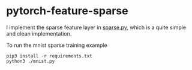 # pytorch-feature-sparse

I implement the sparse feature layer in [sparse.py](./sparse.py), which is a quite simple and clean implementation.


To run the mnist sparse training example

```
pip3 install -r requirements.txt
python3 ./mnist.py
```

